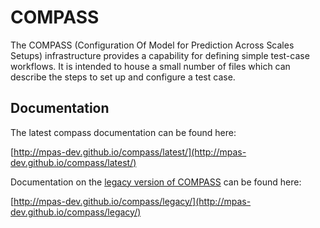 # COMPASS

The COMPASS (Configuration Of Model for Prediction Across Scales Setups)
infrastructure provides a capability for defining simple test-case workflows.
It is intended to house a small number of files which can describe the steps
to set up and configure a test case.

## Documentation

The latest compass documentation can be found here:

[http://mpas-dev.github.io/compass/latest/](http://mpas-dev.github.io/compass/latest/)

Documentation on the [legacy version of COMPASS](https://github.com/MPAS-Dev/compass/tree/legacy)
can be found here:

[http://mpas-dev.github.io/compass/legacy/](http://mpas-dev.github.io/compass/legacy/)
